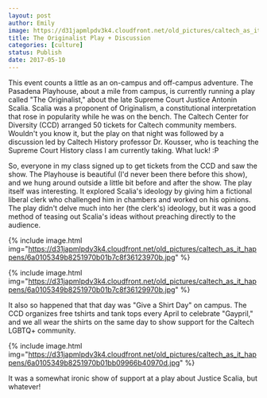 ```yaml
---
layout: post
author: Emily
image: https://d31japmlpdv3k4.cloudfront.net/old_pictures/caltech_as_it_happens/6a0105349b8251970b01bb09966b31970d.jpg
title: The Originalist Play + Discussion
categories: [culture]
status: Publish
date: 2017-05-10
---
```



This event counts a little as an on-campus and off-campus adventure. The Pasadena Playhouse, about a mile from campus, is currently running a play called "The Originalist," about the late Supreme Court Justice Antonin Scalia. Scalia was a proponent of Originalism, a constitutional interpretation that rose in popularity while he was on the bench. The Caltech Center for Diversity (CCD) arranged 50 tickets for Caltech community members. Wouldn't you know it, but the play on that night was followed by a discussion led by Caltech History professor Dr. Kousser, who is teaching the Supreme Court History class I am currently taking. What luck! :P

So, everyone in my class signed up to get tickets from the CCD and saw the show. The Playhouse is beautiful (I'd never been there before this show), and we hung around outside a little bit before and after the show. The play itself was interesting. It explored Scalia's ideology by giving him a fictional liberal clerk who challenged him in chambers and worked on his opinions. The play didn't delve much into her (the clerk's) ideology, but it was a good method of teasing out Scalia's ideas without preaching directly to the audience.


{% include image.html img="https://d31japmlpdv3k4.cloudfront.net/old_pictures/caltech_as_it_happens/6a0105349b8251970b01b7c8f36123970b.jpg" %}


{% include image.html img="https://d31japmlpdv3k4.cloudfront.net/old_pictures/caltech_as_it_happens/6a0105349b8251970b01b7c8f36129970b.jpg" %}

It also so happened that that day was "Give a Shirt Day" on campus. The CCD organizes free tshirts and tank tops every April to celebrate "Gaypril," and we all wear the shirts on the same day to show support for the Caltech LGBTQ+ community.


{% include image.html img="https://d31japmlpdv3k4.cloudfront.net/old_pictures/caltech_as_it_happens/6a0105349b8251970b01bb09966b40970d.jpg" %}

It was a somewhat ironic show of support at a play about Justice Scalia, but whatever!

